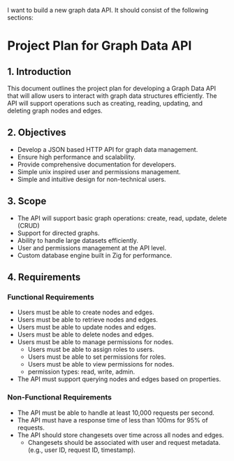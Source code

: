I want to build a new graph data API. It should consist of the following sections:

# Project Plan for Graph Data API
## 1. Introduction
This document outlines the project plan for developing a Graph Data API that will allow users to interact with graph data structures efficiently. The API will support operations such as creating, reading, updating, and deleting graph nodes and edges.
## 2. Objectives
- Develop a JSON based HTTP API for graph data management.
- Ensure high performance and scalability.
- Provide comprehensive documentation for developers.
- Simple unix inspired user and permissions management.
- Simple and intuitive design for non-technical users.
## 3. Scope
- The API will support basic graph operations: create, read, update, delete (CRUD)
- Support for directed graphs.
- Ability to handle large datasets efficiently.
- User and permissions management at the API level.
- Custom database engine built in Zig for performance.
## 4. Requirements
### Functional Requirements
- Users must be able to create nodes and edges.
- Users must be able to retrieve nodes and edges.
- Users must be able to update nodes and edges.
- Users must be able to delete nodes and edges.
- Users must be able to manage permissions for nodes.
    - Users must be able to assign roles to users.
    - Users must be able to set permissions for roles.
    - Users must be able to view permissions for nodes.
    - permission types: read, write, admin.
- The API must support querying nodes and edges based on properties.
### Non-Functional Requirements
- The API must be able to handle at least 10,000 requests per second.
- The API must have a response time of less than 100ms for 95% of requests.
- The API should store changesets over time across all nodes and edges.
    - Changesets should be associated with user and request metadata. (e.g., user ID, request ID, timestamp).